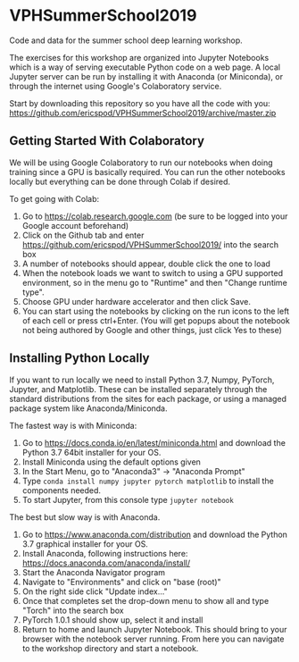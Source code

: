 # VPHSummerSchool2019
Code and data for the summer school deep learning workshop.

The exercises for this workshop are organized into Jupyter Notebooks which is a way of serving executable Python code on
a web page. A local Jupyter server can be run by installing it with Anaconda (or Miniconda), or through the internet using
Google's Colaboratory service. 

Start by downloading this repository so you have all the code with you: https://github.com/ericspod/VPHSummerSchool2019/archive/master.zip

## Getting Started With Colaboratory

We will be using Google Colaboratory to run our notebooks when doing training since a GPU is basically required. You can
run the other notebooks locally but everything can be done through Colab if desired.

To get going with Colab:
1. Go to https://colab.research.google.com (be sure to be logged into your Google account beforehand)
2. Click on the Github tab and enter https://github.com/ericspod/VPHSummerSchool2019/ into the search box
3. A number of notebooks should appear, double click the one to load
4. When the notebook loads we want to switch to using a GPU supported environment, so in the menu go to "Runtime" and
then "Change runtime type". 
5. Choose GPU under hardware accelerator and then click Save.
6. You can start using the notebooks by clicking on the run icons to the left of each cell or press ctrl+Enter. (You will
get popups about the notebook not being authored by Google and other things, just click Yes to these)

## Installing Python Locally

If you want to run locally we need to install Python 3.7, Numpy, PyTorch, Jupyter, and Matplotlib. 
These can be installed separately through the standard distributions from the sites for each package,
or using a managed package system like Anaconda/Miniconda.

The fastest way is with Miniconda:

1. Go to https://docs.conda.io/en/latest/miniconda.html and download the Python 3.7 64bit installer for your OS.
2. Install Miniconda using the default options given
3. In the Start Menu, go to "Anaconda3" -> "Anaconda Prompt"
4. Type `conda install numpy jupyter pytorch matplotlib` to install the components needed.
5. To start Jupyter, from this console type `jupyter notebook`

The best but slow way is with Anaconda. 

1. Go to https://www.anaconda.com/distribution and download the Python 3.7 graphical installer for your OS.
2. Install Anaconda, following instructions here: https://docs.anaconda.com/anaconda/install/
3. Start the Anaconda Navigator program
4. Navigate to "Environments" and click on "base (root)"
5. On the right side click "Update index..."
6. Once that completes set the drop-down menu to show all and type "Torch" into the search box
7. PyTorch 1.0.1 should show up, select it and install
8. Return to home and launch Jupyter Notebook. This should bring to your browser with the notebook server running. 
From here you can navigate to the workshop directory and start a notebook.